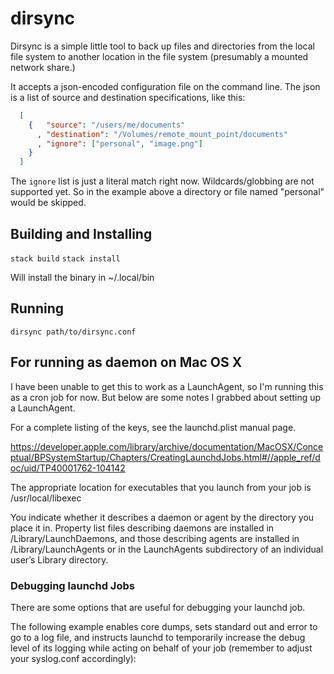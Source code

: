 # dirsync

Dirsync is a simple little tool to back up files and directories from the local
file system to another location in the file system (presumably a mounted
network share.)  

It accepts a json-encoded configuration file on the command line.  The json is a
list of source and destination specifications, like this:

```json
  [
    {   "source": "/users/me/documents"
      , "destination": "/Volumes/remote_mount_point/documents"
      , "ignore": ["personal", "image.png"]
    }
  ]
```
The `ignore` list is just a literal match right now.  Wildcards/globbing are not
supported yet.  So in the example above a directory or file named "personal"
would be skipped.

## Building and Installing

`stack build`
`stack install`

Will install the binary in ~/.local/bin


## Running

`dirsync path/to/dirsync.conf`



## For running as daemon on Mac OS X

I have been unable to get this to work as a LaunchAgent, so I'm running this
as a cron job for now.  But below are some notes I grabbed about setting
up a LaunchAgent.

For a complete listing of the keys, see the launchd.plist manual page.

https://developer.apple.com/library/archive/documentation/MacOSX/Conceptual/BPSystemStartup/Chapters/CreatingLaunchdJobs.html#//apple_ref/doc/uid/TP40001762-104142

The appropriate location for executables that you launch from your job is
/usr/local/libexec

You indicate whether it describes a daemon or agent by the directory you place
it in. Property list files describing daemons are installed in
/Library/LaunchDaemons, and those describing agents are installed in
/Library/LaunchAgents or in the LaunchAgents subdirectory of an individual
user’s Library directory.

### Debugging launchd Jobs

There are some options that are useful for debugging your launchd job.

The following example enables core dumps, sets standard out and error to go to a
log file, and instructs launchd to temporarily increase the debug level of its
logging while acting on behalf of your job (remember to adjust your syslog.conf
accordingly):
  
